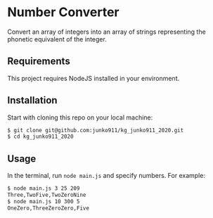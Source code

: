 # Number Converter

Convert an array of integers into an array of strings representing the phonetic equivalent of the integer.

## Requirements

This project requires NodeJS installed in your environment.

## Installation

Start with cloning this repo on your local machine:

```bash
$ git clone git@github.com:junko911/kg_junko911_2020.git
$ cd kg_junko911_2020
```

## Usage

In the terminal, run `node main.js` and specify numbers. For example:

```bash
$ node main.js 3 25 209
Three,TwoFive,TwoZeroNine
$ node main.js 10 300 5
OneZero,ThreeZeroZero,Five
```

